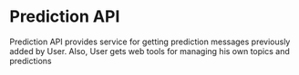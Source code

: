 # Prediction API

Prediction API provides service for getting prediction messages previously added by User. Also, User gets web tools for managing his own topics and predictions
